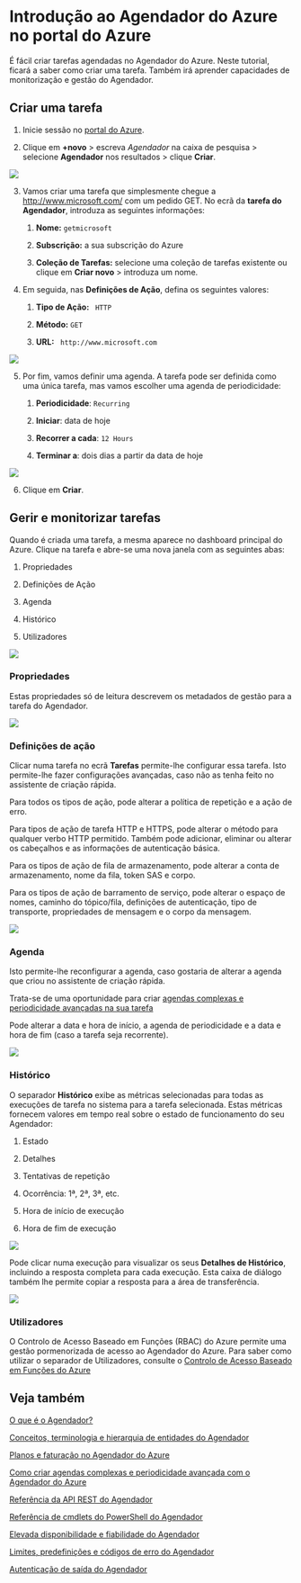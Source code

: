 <properties
 pageTitle="Introdução ao Agendador do Azure no portal do Azure | Microsoft Azure"
 description="Introdução ao Agendador do Azure no portal do Azure"
 services="scheduler"
 documentationCenter=".NET"
 authors="krisragh"
 manager="dwrede"
 editor=""/>
<tags
 ms.service="scheduler"
 ms.workload="infrastructure-services"
 ms.tgt_pltfrm="na"
 ms.devlang="dotnet"
 ms.topic="hero-article"
 ms.date="03/09/2016"
 ms.author="krisragh"/>

# Introdução ao Agendador do Azure no portal do Azure

É fácil criar tarefas agendadas no Agendador do Azure. Neste tutorial, ficará a saber como criar uma tarefa. Também irá aprender capacidades de monitorização e gestão do Agendador.

## Criar uma tarefa

1.  Inicie sessão no [portal do Azure](https://portal.azure.com/).  

2.  Clique em **+novo** > escreva _Agendador_ na caixa de pesquisa > selecione **Agendador** nos resultados > clique **Criar**.

   ![][marketplace-create]

3.  Vamos criar uma tarefa que simplesmente chegue a http://www.microsoft.com/ com um pedido GET. No ecrã da **tarefa do Agendador**, introduza as seguintes informações:

    1.  **Nome:** `getmicrosoft`  

    2.  **Subscrição:** a sua subscrição do Azure   

    3.  **Coleção de Tarefas:** selecione uma coleção de tarefas existente ou clique em **Criar novo** > introduza um nome.

4.  Em seguida, nas **Definições de Ação**, defina os seguintes valores:

    1.  **Tipo de Ação:** ` HTTP`  

    2.  **Método:** `GET`  

    3.  **URL:** ` http://www.microsoft.com`  

   ![][action-settings]

5.  Por fim, vamos definir uma agenda. A tarefa pode ser definida como uma única tarefa, mas vamos escolher uma agenda de periodicidade:

    1. **Periodicidade**: `Recurring`

    2. **Iniciar**: data de hoje

    3. **Recorrer a cada**: `12 Hours`

    4. **Terminar a**: dois dias a partir da data de hoje  

   ![][recurrence-schedule]

6.  Clique em **Criar**.

## Gerir e monitorizar tarefas

Quando é criada uma tarefa, a mesma aparece no dashboard principal do Azure. Clique na tarefa e abre-se uma nova janela com as seguintes abas:

1.  Propriedades  

2.  Definições de Ação  

3.  Agenda  

4.  Histórico

5.  Utilizadores

   ![][job-overview]

### Propriedades

Estas propriedades só de leitura descrevem os metadados de gestão para a tarefa do Agendador.

   ![][job-properties]


### Definições de ação

Clicar numa tarefa no ecrã **Tarefas** permite-lhe configurar essa tarefa. Isto permite-lhe fazer configurações avançadas, caso não as tenha feito no assistente de criação rápida.

Para todos os tipos de ação, pode alterar a política de repetição e a ação de erro.

Para tipos de ação de tarefa HTTP e HTTPS, pode alterar o método para qualquer verbo HTTP permitido. Também pode adicionar, eliminar ou alterar os cabeçalhos e as informações de autenticação básica.

Para os tipos de ação de fila de armazenamento, pode alterar a conta de armazenamento, nome da fila, token SAS e corpo.

Para os tipos de ação de barramento de serviço, pode alterar o espaço de nomes, caminho do tópico/fila, definições de autenticação, tipo de transporte, propriedades de mensagem e o corpo da mensagem.

   ![][job-action-settings]

### Agenda

Isto permite-lhe reconfigurar a agenda, caso gostaria de alterar a agenda que criou no assistente de criação rápida.

Trata-se de uma oportunidade para criar [agendas complexas e periodicidade avançadas na sua tarefa](scheduler-advanced-complexity.md)

Pode alterar a data e hora de início, a agenda de periodicidade e a data e hora de fim (caso a tarefa seja recorrente).

   ![][job-schedule]


### Histórico

O separador **Histórico** exibe as métricas selecionadas para todas as execuções de tarefa no sistema para a tarefa selecionada. Estas métricas fornecem valores em tempo real sobre o estado de funcionamento do seu Agendador:

1.  Estado  

2.  Detalhes  

3.  Tentativas de repetição

4.  Ocorrência: 1ª, 2ª, 3ª, etc.

5.  Hora de início de execução  

6.  Hora de fim de execução

   ![][job-history]

Pode clicar numa execução para visualizar os seus **Detalhes de Histórico**, incluindo a resposta completa para cada execução. Esta caixa de diálogo também lhe permite copiar a resposta para a área de transferência.

   ![][job-history-details]

### Utilizadores

O Controlo de Acesso Baseado em Funções (RBAC) do Azure permite uma gestão pormenorizada de acesso ao Agendador do Azure. Para saber como utilizar o separador de Utilizadores, consulte o [Controlo de Acesso Baseado em Funções do Azure](../active-directory/role-based-access-control-configure.md)


## Veja também

 [O que é o Agendador?](scheduler-intro.md)

 [Conceitos, terminologia e hierarquia de entidades do Agendador](scheduler-concepts-terms.md)

 [Planos e faturação no Agendador do Azure](scheduler-plans-billing.md)

 [Como criar agendas complexas e periodicidade avançada com o Agendador do Azure](scheduler-advanced-complexity.md)

 [Referência da API REST do Agendador](https://msdn.microsoft.com/library/mt629143)

 [Referência de cmdlets do PowerShell do Agendador](scheduler-powershell-reference.md)

 [Elevada disponibilidade e fiabilidade do Agendador](scheduler-high-availability-reliability.md)

 [Limites, predefinições e códigos de erro do Agendador](scheduler-limits-defaults-errors.md)

 [Autenticação de saída do Agendador](scheduler-outbound-authentication.md)


[marketplace-create]: ./media/scheduler-get-started-portal/scheduler-v2-portal-marketplace-create.png
[action-settings]: ./media/scheduler-get-started-portal/scheduler-v2-portal-action-settings.png
[recurrence-schedule]: ./media/scheduler-get-started-portal/scheduler-v2-portal-recurrence-schedule.png
[job-properties]: ./media/scheduler-get-started-portal/scheduler-v2-portal-job-properties.png
[job-overview]: ./media/scheduler-get-started-portal/scheduler-v2-portal-job-overview-1.png
[job-action-settings]: ./media/scheduler-get-started-portal/scheduler-v2-portal-job-action-settings.png
[job-schedule]: ./media/scheduler-get-started-portal/scheduler-v2-portal-job-schedule.png
[job-history]: ./media/scheduler-get-started-portal/scheduler-v2-portal-job-history.png
[job-history-details]: ./media/scheduler-get-started-portal/scheduler-v2-portal-job-history-details.png


[1]: ./media/scheduler-get-started-portal/scheduler-get-started-portal001.png
[2]: ./media/scheduler-get-started-portal/scheduler-get-started-portal002.png
[3]: ./media/scheduler-get-started-portal/scheduler-get-started-portal003.png
[4]: ./media/scheduler-get-started-portal/scheduler-get-started-portal004.png
[5]: ./media/scheduler-get-started-portal/scheduler-get-started-portal005.png
[6]: ./media/scheduler-get-started-portal/scheduler-get-started-portal006.png
[7]: ./media/scheduler-get-started-portal/scheduler-get-started-portal007.png
[8]: ./media/scheduler-get-started-portal/scheduler-get-started-portal008.png
[9]: ./media/scheduler-get-started-portal/scheduler-get-started-portal009.png
[10]: ./media/scheduler-get-started-portal/scheduler-get-started-portal010.png
[11]: ./media/scheduler-get-started-portal/scheduler-get-started-portal011.png
[12]: ./media/scheduler-get-started-portal/scheduler-get-started-portal012.png
[13]: ./media/scheduler-get-started-portal/scheduler-get-started-portal013.png
[14]: ./media/scheduler-get-started-portal/scheduler-get-started-portal014.png
[15]: ./media/scheduler-get-started-portal/scheduler-get-started-portal015.png



<!--HONumber=Jun16_HO2-->



